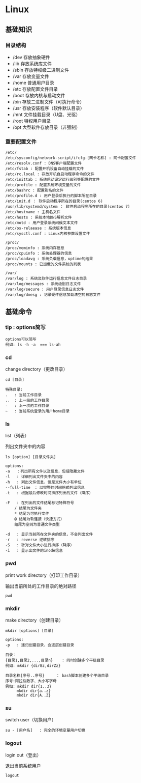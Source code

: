 # Linux

## 基础知识

### 目录结构

- /dev  存放抽象硬件
- /lib  存放系统库文件
- /sbin  存放特权级二进制文件
- /var  存放变量文件
- /home  普通用户目录
- /etc 存放配置文件目录
- /boot  存放内核与启动文件
- /bin  存放二进制文件（可执行命令）
- /usr  存放安装程序（软件默认目录）
- /mnt 文件挂载目录（U盘、光驱）
- /root  特权用户目录
- /opt  大型软件存放目录（非强制）

### 重要配置文件

```
/etc/
/etc/sysconfig/network-script/ifcfg-[网卡名称] : 网卡配置文件
/etc/resolv.conf : DNS客户端配置文件
/etc/fstab : 配置开机设备自动挂载的文件
/etc/rc.local : 存放开机自启动程序命令的文件
/etc/inittab : 系统启动设定运行级别等配置的文件
/etc/profile : 配置系统环境变量的文件
/etc/bashrc : 配置别名的文件
/etc/profile.d : 用户登录后执行的脚本所在目录
/etc/init.d ： 软件启动程序所在的目录(centos 6)
/usr/lib/systemd/system ： 软件启动程序所在的目录(centos 7)
/etc/hostname : 主机名文件
/etc/hosts : 系统本地DNS解析文件
/etc/motd : 用户登录系统问候文本文件
/etc/os-relaease : 系统版本信息
/etc/sysctl.conf : Linux内核参数设置文件
```

```
/proc/
/proc/meminfo : 系统内存信息
/proc/cpuinfo : 系统处理器的信息
/proc/loadavg : 系统负载信息，uptime的结果
/proc/mounts : 已加载的文件系统的列表
```

```
/var/
/var/log : 系统及软件运行信息文件日志目录
/var/log/messages : 系统级别日志文件
/var/log/secure : 用户登录信息日志文件
/var/log/dmesg : 记录硬件信息加载清空的日志文件
```

## 基础命令

### tip : options简写

```
options可以简写
例如: ls -h -a  === ls-ah
```

### cd

change directory（更改目录）

```
cd [目录]

特殊目录:
.   : 当前工作目录
..  : 上一级的工作目录
-   : 上一次的工作目录
~   : 当前系统登录的用户home目录
```

### ls

list（列表）

列出文件夹中的内容

```
ls [option] [目录文件夹]

options:
-a   ：列出所有文件以及信息，包括隐藏文件
-l   : 详细列出文件夹中的内容
-h   : 列出文件信息，但是文件大小有单位
--full-time  : 以完整的时间格式列出信息
-t   : 根据最后修改时间排序列出的文件（降序）

-F   : 在列出的文件结尾标记特殊符号
	/ 结尾为文件夹
	* 结尾为可执行文件
	@ 结尾为软连接（快捷方式）
	结尾为空则为普通文件类型
	
-d   : 显示当前所在文件夹的信息，不会列出文件
-r   : reverse 逆转排序
-S   : 针对文件大小进行排序（降序）
-i   : 显示出文件的inode信息
```

### pwd

print work directory（打印工作目录）

输出当前所处的工作目录的绝对路径

```
pwd
```

### mkdir

make directory（创建目录）

```
mkdir [options] [目录]

options:
-p	 : 递归创建目录，会逐层创建目录

目录：
{目录1,目录2,...,目录n}	 : 同时创建多个平级目录
例如: mkdir {dirBz,dirZz}

目录名称{序号..序号}	 ： bash脚本创建多个平级目录
序号:阿拉伯数字、大小写字母
例如: mkdir dir{1..3}
	 mkdir dir{a..z}
	 mkdir dir{A..Z}
```







### su

switch user（切换用户）

```
su - [用户名]   : 完全的环境变量用户切换
```



### logout

login out（登出）

退出当前系统用户

```
logout
```

